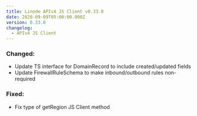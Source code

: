 ```yaml
---
title: Linode APIv4 JS Client v0.33.0
date: 2020-09-09T05:00:00.000Z
version: 0.33.0
changelog:
  - APIv4 JS Client
---
```


### Changed:

- Update TS interface for DomainRecord to include created/updated fields
- Update FirewallRuleSchema to make inbound/outbound rules non-required

### Fixed:

- Fix type of getRegion JS Client method
